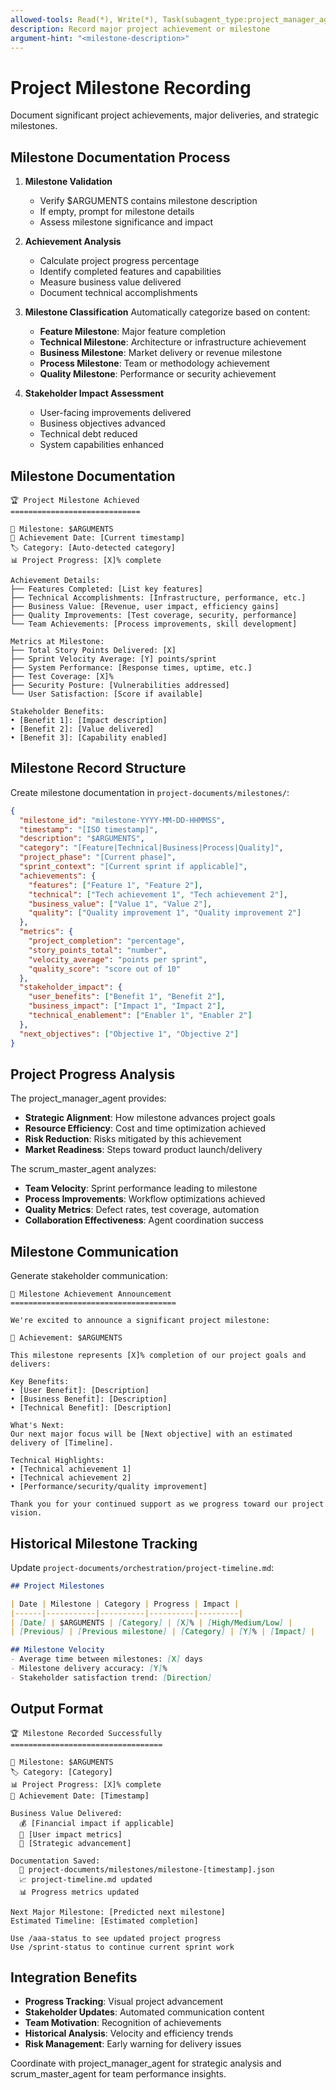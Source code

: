 ```yaml
---
allowed-tools: Read(*), Write(*), Task(subagent_type:project_manager_agent), Task(subagent_type:scrum_master_agent)
description: Record major project achievement or milestone
argument-hint: "<milestone-description>"
---
```


# Project Milestone Recording

Document significant project achievements, major deliveries, and strategic milestones.

## Milestone Documentation Process

1. **Milestone Validation**
   - Verify $ARGUMENTS contains milestone description
   - If empty, prompt for milestone details
   - Assess milestone significance and impact

2. **Achievement Analysis**
   - Calculate project progress percentage
   - Identify completed features and capabilities
   - Measure business value delivered
   - Document technical accomplishments

3. **Milestone Classification**
   Automatically categorize based on content:
   - **Feature Milestone**: Major feature completion
   - **Technical Milestone**: Architecture or infrastructure achievement
   - **Business Milestone**: Market delivery or revenue milestone
   - **Process Milestone**: Team or methodology achievement
   - **Quality Milestone**: Performance or security achievement

4. **Stakeholder Impact Assessment**
   - User-facing improvements delivered
   - Business objectives advanced
   - Technical debt reduced
   - System capabilities enhanced

## Milestone Documentation

```
🏆 Project Milestone Achieved
=============================

🎯 Milestone: $ARGUMENTS
📅 Achievement Date: [Current timestamp]
🏷️ Category: [Auto-detected category]
📊 Project Progress: [X]% complete

Achievement Details:
├── Features Completed: [List key features]
├── Technical Accomplishments: [Infrastructure, performance, etc.]
├── Business Value: [Revenue, user impact, efficiency gains]
├── Quality Improvements: [Test coverage, security, performance]
└── Team Achievements: [Process improvements, skill development]

Metrics at Milestone:
├── Total Story Points Delivered: [X]
├── Sprint Velocity Average: [Y] points/sprint  
├── System Performance: [Response times, uptime, etc.]
├── Test Coverage: [X]%
├── Security Posture: [Vulnerabilities addressed]
└── User Satisfaction: [Score if available]

Stakeholder Benefits:
• [Benefit 1]: [Impact description]
• [Benefit 2]: [Value delivered]
• [Benefit 3]: [Capability enabled]
```

## Milestone Record Structure

Create milestone documentation in `project-documents/milestones/`:
```json
{
  "milestone_id": "milestone-YYYY-MM-DD-HHMMSS",
  "timestamp": "[ISO timestamp]",
  "description": "$ARGUMENTS",
  "category": "[Feature|Technical|Business|Process|Quality]",
  "project_phase": "[Current phase]",
  "sprint_context": "[Current sprint if applicable]",
  "achievements": {
    "features": ["Feature 1", "Feature 2"],
    "technical": ["Tech achievement 1", "Tech achievement 2"],
    "business_value": ["Value 1", "Value 2"],
    "quality": ["Quality improvement 1", "Quality improvement 2"]
  },
  "metrics": {
    "project_completion": "percentage",
    "story_points_total": "number",
    "velocity_average": "points per sprint",
    "quality_score": "score out of 10"
  },
  "stakeholder_impact": {
    "user_benefits": ["Benefit 1", "Benefit 2"],
    "business_impact": ["Impact 1", "Impact 2"],  
    "technical_enablement": ["Enabler 1", "Enabler 2"]
  },
  "next_objectives": ["Objective 1", "Objective 2"]
}
```

## Project Progress Analysis

The project_manager_agent provides:
- **Strategic Alignment**: How milestone advances project goals
- **Resource Efficiency**: Cost and time optimization achieved
- **Risk Reduction**: Risks mitigated by this achievement
- **Market Readiness**: Steps toward product launch/delivery

The scrum_master_agent analyzes:
- **Team Velocity**: Sprint performance leading to milestone
- **Process Improvements**: Workflow optimizations achieved
- **Quality Metrics**: Defect rates, test coverage, automation
- **Collaboration Effectiveness**: Agent coordination success

## Milestone Communication

Generate stakeholder communication:
```
📢 Milestone Achievement Announcement
=====================================

We're excited to announce a significant project milestone:

🎯 Achievement: $ARGUMENTS

This milestone represents [X]% completion of our project goals and delivers:

Key Benefits:
• [User Benefit]: [Description]  
• [Business Benefit]: [Description]
• [Technical Benefit]: [Description]

What's Next:
Our next major focus will be [Next objective] with an estimated delivery of [Timeline].

Technical Highlights:
• [Technical achievement 1]
• [Technical achievement 2] 
• [Performance/security/quality improvement]

Thank you for your continued support as we progress toward our project vision.
```

## Historical Milestone Tracking

Update `project-documents/orchestration/project-timeline.md`:
```markdown
## Project Milestones

| Date | Milestone | Category | Progress | Impact |
|------|-----------|----------|----------|---------|
| [Date] | $ARGUMENTS | [Category] | [X]% | [High/Medium/Low] |
| [Previous] | [Previous milestone] | [Category] | [Y]% | [Impact] |

## Milestone Velocity
- Average time between milestones: [X] days
- Milestone delivery accuracy: [Y]% 
- Stakeholder satisfaction trend: [Direction]
```

## Output Format

```
🏆 Milestone Recorded Successfully
==================================

📝 Milestone: $ARGUMENTS
🏷️ Category: [Category]
📊 Project Progress: [X]% complete
📅 Achievement Date: [Timestamp]

Business Value Delivered:
  💰 [Financial impact if applicable]
  👥 [User impact metrics]  
  🚀 [Strategic advancement]

Documentation Saved:
  📁 project-documents/milestones/milestone-[timestamp].json
  📈 project-timeline.md updated
  📊 Progress metrics updated

Next Major Milestone: [Predicted next milestone]
Estimated Timeline: [Estimated completion]

Use /aaa-status to see updated project progress
Use /sprint-status to continue current sprint work
```

## Integration Benefits

- **Progress Tracking**: Visual project advancement
- **Stakeholder Updates**: Automated communication content
- **Team Motivation**: Recognition of achievements  
- **Historical Analysis**: Velocity and efficiency trends
- **Risk Management**: Early warning for delivery issues

Coordinate with project_manager_agent for strategic analysis and scrum_master_agent for team performance insights.